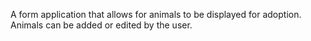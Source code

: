 A form application that allows for animals to be displayed for adoption. Animals can be added or edited by the user.
